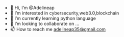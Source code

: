 - 👋 Hi, I’m @Adelineap
- 👀 I’m interested in cybersecurity,web3.0,blockchain
- 🌱 I’m currently learning python  language 
- 💞️ I’m looking to collaborate on ...
- 📫 How to reach me adelineap35@gmail.com

<!---
Adelineap/Adelineap is a ✨ special ✨ repository because its `README.md` (this file) appears on your GitHub profile.
You can click the Preview link to take a look at your changes.
--->
